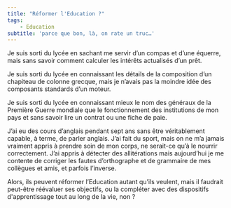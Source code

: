 ```yaml
---
title: "Réformer l'Education ?"
tags:
    - Education
subtitle: 'parce que bon, là, on rate un truc…'
---
```


Je suis sorti du lycée en sachant me servir d’un compas et d’une équerre, mais
sans savoir comment calculer les intérêts actualisés d’un prêt.

Je suis sorti du lycée en connaissant les détails de la composition d’un
chapiteau de colonne grecque, mais je n’avais pas la moindre idée des composants
standards d’un moteur.

Je suis sorti du lycée en connaissant mieux le nom des généraux de la Première
Guerre mondiale que le fonctionnement des institutions de mon pays et sans
savoir lire un contrat ou une fiche de paie.

J’ai eu des cours d’anglais pendant sept ans sans être véritablement capable, à
terme, de parler anglais. J’ai fait du sport, mais on ne m’a jamais vraiment
appris à prendre soin de mon corps, ne serait-ce qu’à le nourrir correctement.
J’ai appris à détecter des allitérations mais aujourd’hui je me contente de
corriger les fautes d’orthographe et de grammaire de mes collègues et amis, et
parfois l’inverse.

Alors, ils peuvent réformer l’Education autant qu’ils veulent, mais il faudrait
peut-être réévaluer ses objectifs, ou la compléter avec des dispositifs
d'apprentissage tout au long de la vie, non ?

